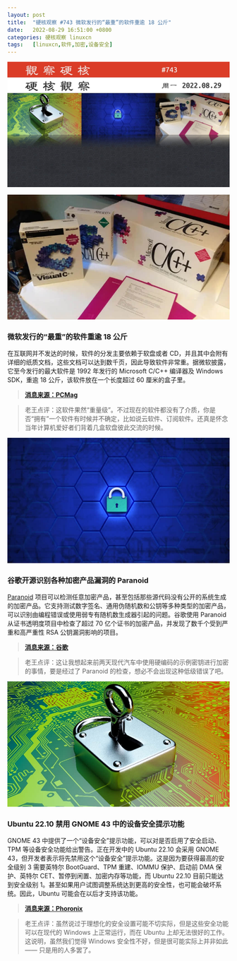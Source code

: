```yaml
---
layout: post
title:	"硬核观察 #743 微软发行的“最重”的软件重逾 18 公斤"
date:	2022-08-29 16:51:00 +0800 
categories:	硬核观察 linuxcn 
tags:	[linuxcn,软件,加密,设备安全]
---
```



![](/Asserts/Images/album/202208/29/164641gqjhphw7cmms52jm.jpg)


![](/Asserts/Images/album/202208/29/164647ntovxwrshjnolkfp.jpg)


### 微软发行的“最重”的软件重逾 18 公斤


在互联网并不发达的时候，软件的分发主要依赖于软盘或者 CD，并且其中会附有详细的纸质文档，这些文档可以达到数千页，因此导致软件非常重。据微软披露，它至今发行的最大软件是 1992 年发行的 Microsoft C/C++ 编译器及 Windows SDK，重逾 18 公斤，该软件放在一个长度超过 60 厘米的盒子里。



> 
> **[消息来源：PCMag](https://www.pcmag.com/news/microsofts-largest-piece-of-software-weighed-more-than-40-pounds)**
> 
> 
> 



> 
> 老王点评：这软件果然“重量级”。不过现在的软件都没有了介质，你是否“拥有”一个软件有时候并不确定，比如说云软件、订阅软件。还真是怀念当年计算机爱好者们背着几盒软盘彼此交流的时候。
> 
> 
> 


![](/Asserts/Images/album/202208/29/164659q2jdsww1224qzxx2.jpg)


### 谷歌开源识别各种加密产品漏洞的 Paranoid


[Paranoid](https://www.oschina.net/action/GoToLink?url=https%3A%2F%2Fgithub.com%2Fgoogle%2Fparanoid_crypto) 项目可以检测任意加密产品，甚至包括那些源代码没有公开的系统生成的加密产品。它支持测试数字签名、通用伪随机数和公钥等多种类型的加密产品，可以识别由编程错误或使用弱专有随机数生成器引起的问题。谷歌使用 Paranoid 从证书透明度项目中检查了超过 70 亿个证书的加密产品，并发现了数千个受到严重和高严重性 RSA 公钥漏洞影响的项目。



> 
> **[消息来源：谷歌](https://security.googleblog.com/2022/08/announcing-open-sourcing-of-paranoids.html)**
> 
> 
> 



> 
> 老王点评：这让我想起来前两天现代汽车中使用硬编码的示例密钥进行加密的事情，要是经过了 Paranoid 的检查，想必不会出现这种低级错误了吧。
> 
> 
> 


![](/Asserts/Images/album/202208/29/165104rtqbsibcqmfri2lu.jpg)


### Ubuntu 22.10 禁用 GNOME 43 中的设备安全提示功能


GNOME 43 中提供了一个“设备安全”提示功能，可以对是否启用了安全启动、TPM 等设备安全功能给出警告。正在开发中的 Ubuntu 22.10 会采用 GNOME 43，但开发者表示将先禁用这个“设备安全”提示功能。这是因为要获得最高的安全级别 3 需要英特尔 BootGuard、TPM 重建、IOMMU 保护、启动前 DMA 保护、英特尔 CET、暂停到闲置、加密内存等功能，而 Ubuntu 22.10 目前只能达到安全级别 1。甚至如果用户试图调整系统达到更高的安全性，也可能会破坏系统。因此，Ubuntu 可能会在以后才支持该功能。



> 
> **[消息来源：Phoronix](https://www.phoronix.com/news/Ubuntu-No-GNOME-Device-Security)**
> 
> 
> 



> 
> 老王点评：虽然说过于理想化的安全设置可能不切实际，但是这些安全功能可以在现代的 Windows 上正常运行，而在 Ubuntu 上却无法很好的工作。这说明，虽然我们觉得 Windows 安全性不好，但是很可能实际上并非如此 —— 只是用的人多罢了。
> 
> 
>

